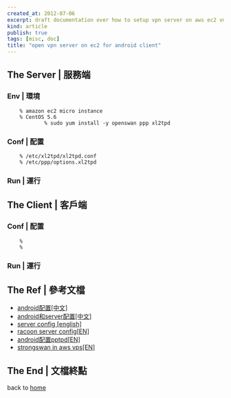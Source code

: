 ```yaml
---
created_at: 2012-07-06
excerpt: draft documentation over how to setup vpn server on aws ec2 vm
kind: article
publish: true
tags: [misc, doc]
title: "open vpn server on ec2 for android client"
---
```


## The Server | 服務端

### Env | 環境

        % amazon ec2 micro instance
        % CentOS 5.6
                % sudo yum install -y openswan ppp xl2tpd

### Conf | 配置

        % /etc/xl2tpd/xl2tpd.conf
        % /etc/ppp/options.xl2tpd

### Run | 運行
        


## The Client | 客戶端

### Conf | 配置

        % 
        % 

### Run | 運行
        


## The Ref | 參考文檔
        
* [android配置[中文]](http://www.luojs.com/2011/03/31/android-vpn-one/)  
* [android和server配置[中文]](http://www.jfwhome.com/2012/01/29/ipsecl2tp-vpn-on-linode-ubuntu-server-for-iphoneandroid/)  
* [server config [english]](http://wiki.nikoforge.org/L2TP/IPSec_VPN_Setup_on_Centos_6_\(64-bit\)_for_use_with_Android_ICS_and_iOS_5_Clients)  
* [racoon server config[EN]](http://www.howtoforge.com/racoon_roadwarrior_vpn)  
* [android配置pptpd[EN]](http://noiseandheat.com/blog/2012/01/vpn-with-amazon-ec2-or-saving-your-phone-from-promiscuity/)
* [strongswan in aws vps[EN]](http://wiki.strongswan.org/projects/strongswan/wiki/AwsVpc)



## The End | 文檔終點

back to [home](http://ttyn.me)  
